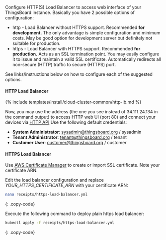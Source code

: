 
Configure HTTP(S) Load Balancer to access web interface of your ThingsBoard instance. Basically you have 2 possible options of configuration:

* http - Load Balancer without HTTPS support. Recommended **for development.**
  The only advantage is simple configuration and minimum costs. May be good option for development server but definitely not suitable for production.
* https - Load Balancer with HTTPS support. Recommended **for production.** Acts as an SSL termination point.
  You may easily configure it to issue and maintain a valid SSL certificate. Automatically redirects all non-secure (HTTP) traffic to secure (HTTPS) port.

See links/instructions below on how to configure each of the suggested options.

#### HTTP Load Balancer

{% include templates/install/cloud-cluster-common/http-lb.md %}

Now, you may use the address (the one you see instead of 34.111.24.134 in the command output) to access HTTP web UI (port 80) and connect your devices via [HTTP API](/docs/{{docsPrefix}}reference/http-api/)
Use the following default credentials:

- **System Administrator**: sysadmin@thingsboard.org / sysadmin
- **Tenant Administrator**: tenant@thingsboard.org / tenant
- **Customer User**: customer@thingsboard.org / customer

#### HTTPS Load Balancer

Use [AWS Certificate Manager](https://aws.amazon.com/certificate-manager/) to create or import SSL certificate. Note your certificate ARN.

Edit the load balancer configuration and replace *YOUR_HTTPS_CERTIFICATE_ARN* with your certificate ARN:

```bash
nano receipts/https-load-balancer.yml
```
{: .copy-code}

Execute the following command to deploy plain https load balancer:

```bash
kubectl apply -f receipts/https-load-balancer.yml
```
{: .copy-code}